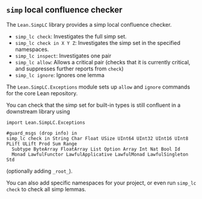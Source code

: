 ## `simp` local confluence checker

The `Lean.SimpLC` library provides a simp local confluence checker.

* `simp_lc check`: Investigates the full simp set.
* `simp_lc check in X Y Z`: Investigates the simp set in the specified namespaces.
* `simp_lc inspect`: Investigates one pair
* `simp_lc allow`: Allows a critical pair (checks that it is currently critical, and suppresses further reports from `check`)
* `simp_lc ignore`: Ignores one lemma

The `Lean.SimpLC.Exceptions` module sets up `allow` and `ignore` commands for the core Lean repository.

You can check that the simp set for built-in types is still confluent in a downstream library using
```lean
import Lean.SimpLC.Exceptions

#guard_msgs (drop info) in
simp_lc check in String Char Float USize UInt64 UInt32 UInt16 UInt8 PLift ULift Prod Sum Range
  Subtype ByteArray FloatArray List Option Array Int Nat Bool Id
  Monad LawfulFunctor LawfulApplicative LawfulMonad LawfulSingleton Std
```
(optionally adding `_root_`).

You can also add specific namespaces for your project, or even run `simp_lc check` to check all simp lemmas.

